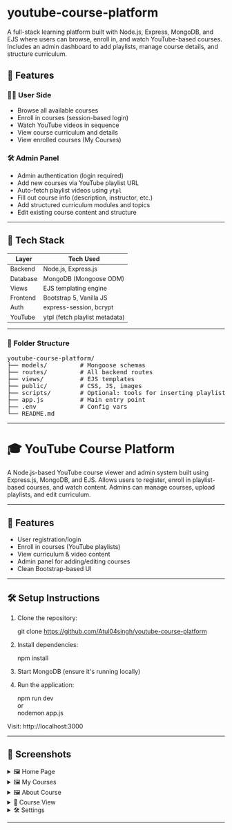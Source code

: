 # youtube-course-platform
A full-stack learning platform built with Node.js, Express, MongoDB, and EJS where users can browse, enroll in, and watch YouTube-based courses. Includes an admin dashboard to add playlists, manage course details, and structure curriculum.

## 🚀 Features

### 👨‍🎓 User Side
- Browse all available courses
- Enroll in courses (session-based login)
- Watch YouTube videos in sequence
- View course curriculum and details
- View enrolled courses (My Courses)

### 🛠 Admin Panel
- Admin authentication (login required)
- Add new courses via YouTube playlist URL
- Auto-fetch playlist videos using `ytpl`
- Fill out course info (description, instructor, etc.)
- Add structured curriculum modules and topics
- Edit existing course content and structure

---

## 🧰 Tech Stack

| Layer     | Tech Used                            |
|-----------|---------------------------------------|
| Backend   | Node.js, Express.js                   |
| Database  | MongoDB (Mongoose ODM)                |
| Views     | EJS templating engine                 |
| Frontend  | Bootstrap 5, Vanilla JS               |
| Auth      | express-session, bcrypt               |
| YouTube   | ytpl (fetch playlist metadata)        |

---

### 📁 Folder Structure

<pre>
youtube-course-platform/
├── models/         # Mongoose schemas
├── routes/         # All backend routes
├── views/          # EJS templates
├── public/         # CSS, JS, images
├── scripts/        # Optional: tools for inserting playlists into DB
├── app.js          # Main entry point
├── .env            # Config vars
└── README.md
</pre>
---

# 🎓 YouTube Course Platform

A Node.js-based YouTube course viewer and admin system built using Express.js, MongoDB, and EJS. Allows users to register, enroll in playlist-based courses, and watch content. Admins can manage courses, upload playlists, and edit curriculum.

---

## 🚀 Features

- User registration/login
- Enroll in courses (YouTube playlists)
- View curriculum & video content
- Admin panel for adding/editing courses
- Clean Bootstrap-based UI

---

## 🛠 Setup Instructions

1. Clone the repository:

   git clone https://github.com/Atul04singh/youtube-course-platform

2. Install dependencies:

   npm install

3. Start MongoDB (ensure it's running locally)

4. Run the application:

   npm run dev  
   or  
   nodemon app.js

Visit: http://localhost:3000

---

## 📸 Screenshots

<details>
<summary>🖼 Home Page</summary>

![Home](./screenshots/enroll-courses.png)
</details>

<details>
<summary>🖼 My Courses</summary>

![Home](./screenshots/my-courses.png)
</details>
<details>
<summary>🖼 About Course</summary>

![Home](./screenshots/about-course.png)
</details>

<details>
<summary>🎥 Course View</summary>

<div align="center">
  <img src="./screenshots/content-player(1).png" width="45%" />
  <img src="./screenshots/content-player(2).png" width="45%" />
</div>

</details>


<details>
<summary>🛠 Settings</summary>

![Admin](./screenshots/settings.png)
</details>

---



